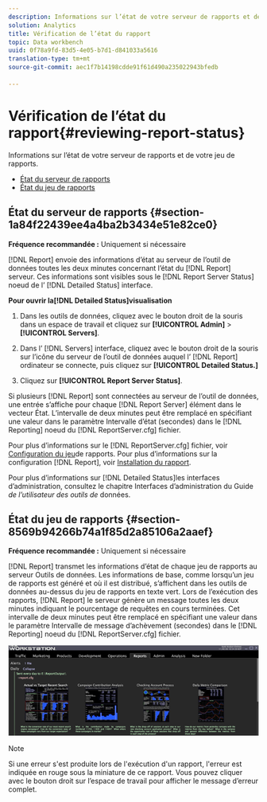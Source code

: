 ```yaml
---
description: Informations sur l’état de votre serveur de rapports et de votre jeu de rapports.
solution: Analytics
title: Vérification de l’état du rapport
topic: Data workbench
uuid: 0f78a9fd-83d5-4e05-b7d1-d841033a5616
translation-type: tm+mt
source-git-commit: aec1f7b14198cdde91f61d490a235022943bfedb

---
```



# Vérification de l’état du rapport{#reviewing-report-status}

Informations sur l’état de votre serveur de rapports et de votre jeu de rapports.

* [État du serveur de rapports](../../../home/c-rpt-oview/c-admin-rpt/c-rev-rpt-st.md#section-1a84f22439ee4a4ba2b3434e51e82ce0)
* [État du jeu de rapports](../../../home/c-rpt-oview/c-admin-rpt/c-rev-rpt-st.md#section-8569b94266b74a1f85d2a85106a2aaef)

## État du serveur de rapports {#section-1a84f22439ee4a4ba2b3434e51e82ce0}

**Fréquence recommandée :** Uniquement si nécessaire

[!DNL Report] envoie des informations d’état au serveur de l’outil de données toutes les deux minutes concernant l’état du [!DNL Report] serveur. Ces informations sont visibles sous le [!DNL Report Server Status] noeud de l’ [!DNL Detailed Status] interface.

**Pour ouvrir la[!DNL Detailed Status]visualisation**

1. Dans les outils de données, cliquez avec le bouton droit de la souris dans un espace de travail et cliquez sur **[!UICONTROL Admin]** > **[!UICONTROL Servers]**.

1. Dans l’ [!DNL Servers] interface, cliquez avec le bouton droit de la souris sur l’icône du serveur de l’outil de données auquel l’ [!DNL Report] ordinateur se connecte, puis cliquez sur **[!UICONTROL Detailed Status.]**

1. Cliquez sur **[!UICONTROL Report Server Status]**.

Si plusieurs [!DNL Report] sont connectées au serveur de l’outil de données, une entrée s’affiche pour chaque [!DNL Report Server] élément dans le vecteur État. L’intervalle de deux minutes peut être remplacé en spécifiant une valeur dans le paramètre Intervalle d’état (secondes) dans le [!DNL Reporting] noeud du [!DNL ReportServer.cfg] fichier.

Pour plus d’informations sur le [!DNL ReportServer.cfg] fichier, voir [Configuration du jeu](../../../home/c-rpt-oview/c-work-rpt-sets/t-create-rpt-set/t-config-rpt-set/t-config-rpt-set.md#task-cfb2fd0c28bc48c2acdd582fe0d670d0)de rapports. Pour plus d’informations sur la configuration [!DNL Report], voir [Installation du rapport](../../../home/c-rpt-oview/c-inst-rpt/c-inst-rpt.md#concept-3b8696a5b7f04ebfaafec7ff55890d91).

Pour plus d’informations sur [!DNL Detailed Status]les interfaces d’administration, consultez le chapitre Interfaces d’administration du Guide *de l’utilisateur des outils de* données.

## État du jeu de rapports {#section-8569b94266b74a1f85d2a85106a2aaef}

**Fréquence recommandée :** Uniquement si nécessaire

[!DNL Report] transmet les informations d’état de chaque jeu de rapports au serveur Outils de données. Les informations de base, comme lorsqu’un jeu de rapports est généré et où il est distribué, s’affichent dans les outils de données au-dessus du jeu de rapports en texte vert. Lors de l’exécution des rapports, [!DNL Report] le serveur génère un message toutes les deux minutes indiquant le pourcentage de requêtes en cours terminées. Cet intervalle de deux minutes peut être remplacé en spécifiant une valeur dans le paramètre Intervalle de message d’achèvement (secondes) dans le [!DNL Reporting] noeud du [!DNL ReportServer.cfg] fichier.

![](assets/report_status.png)

>[!NOTE]
>
>Si une erreur s&#39;est produite lors de l&#39;exécution d&#39;un rapport, l&#39;erreur est indiquée en rouge sous la miniature de ce rapport. Vous pouvez cliquer avec le bouton droit sur l’espace de travail pour afficher le message d’erreur complet.

